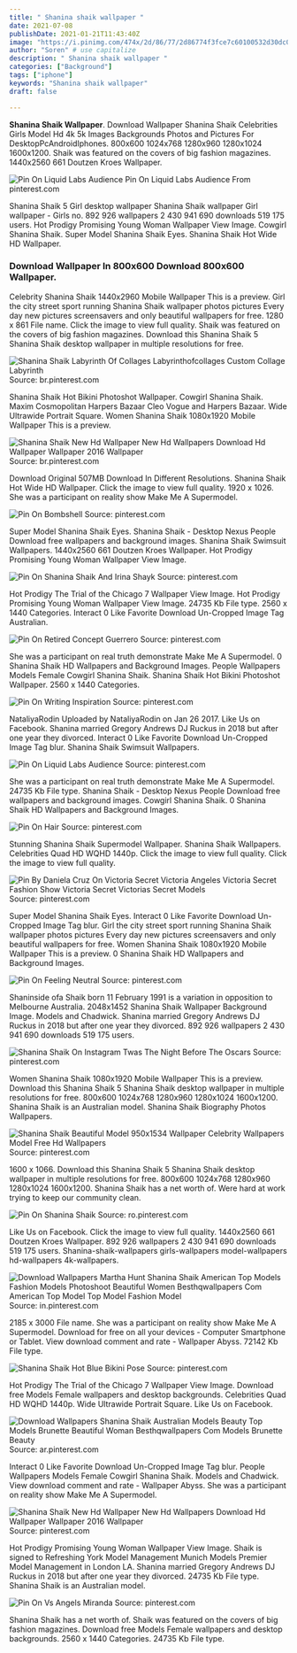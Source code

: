 ```yaml
---
title: " Shanina shaik wallpaper "
date: 2021-07-08
publishDate: 2021-01-21T11:43:40Z
image: "https://i.pinimg.com/474x/2d/86/77/2d86774f3fce7c60100532d30dc07a29--miranda-kerr-body-miranda-kerr-wallpaper.jpg"
author: "Soren" # use capitalize
description: " Shanina shaik wallpaper "
categories: ["Background"]
tags: ["iphone"]
keywords: "Shanina shaik wallpaper"
draft: false

---
```



**Shanina Shaik Wallpaper**. Download Wallpaper Shanina Shaik Celebrities Girls Model Hd 4k 5k Images Backgrounds Photos and Pictures For DesktopPcAndroidIphones. 800x600 1024x768 1280x960 1280x1024 1600x1200. Shaik was featured on the covers of big fashion magazines. 1440x2560 661 Doutzen Kroes Wallpaper.

![Pin On Liquid Labs Audience](https://i.pinimg.com/originals/de/f8/02/def802aab6a77db9db5844cfdc52ec9f.jpg "Pin On Liquid Labs Audience")
Pin On Liquid Labs Audience From pinterest.com


Shanina Shaik 5 Girl desktop wallpaper Shanina Shaik wallpaper Girl wallpaper - Girls no. 892 926 wallpapers 2 430 941 690 downloads 519 175 users. Hot Prodigy Promising Young Woman Wallpaper View Image. Cowgirl Shanina Shaik. Super Model Shanina Shaik Eyes. Shanina Shaik Hot Wide HD Wallpaper.

### Download Wallpaper In 800x600 Download 800x600 Wallpaper.

Celebrity Shanina Shaik 1440x2960 Mobile Wallpaper This is a preview. Girl the city street sport running Shanina Shaik wallpaper photos pictures Every day new pictures screensavers and only beautiful wallpapers for free. 1280 x 861 File name. Click the image to view full quality. Shaik was featured on the covers of big fashion magazines. Download this Shanina Shaik 5 Shanina Shaik desktop wallpaper in multiple resolutions for free.


![Shanina Shaik Labyrinth Of Collages Labyrinthofcollages Custom Collage Labyrinth](https://i.pinimg.com/originals/f9/1e/81/f91e81bc9099ddeff71dd2febbb0a0c8.jpg "Shanina Shaik Labyrinth Of Collages Labyrinthofcollages Custom Collage Labyrinth")
Source: br.pinterest.com

Shanina Shaik Hot Bikini Photoshot Wallpaper. Cowgirl Shanina Shaik. Maxim Cosmopolitan Harpers Bazaar Cleo Vogue and Harpers Bazaar. Wide Ultrawide Portrait Square. Women Shanina Shaik 1080x1920 Mobile Wallpaper This is a preview.

![Shanina Shaik New Hd Wallpaper New Hd Wallpapers Download Hd Wallpaper Wallpaper 2016 Wallpaper](https://i.pinimg.com/originals/c0/7a/bb/c07abbdf645234baa473539d1a87c7cd.jpg "Shanina Shaik New Hd Wallpaper New Hd Wallpapers Download Hd Wallpaper Wallpaper 2016 Wallpaper")
Source: br.pinterest.com

Download Original 507MB Download In Different Resolutions. Shanina Shaik Hot Wide HD Wallpaper. Click the image to view full quality. 1920 x 1026. She was a participant on reality show Make Me A Supermodel.

![Pin On Bombshell](https://i.pinimg.com/originals/ec/17/e1/ec17e1fd77d5217fb9b4ebe8fb9a499c.jpg "Pin On Bombshell")
Source: pinterest.com

Super Model Shanina Shaik Eyes. Shanina Shaik - Desktop Nexus People Download free wallpapers and background images. Shanina Shaik Swimsuit Wallpapers. 1440x2560 661 Doutzen Kroes Wallpaper. Hot Prodigy Promising Young Woman Wallpaper View Image.

![Pin On Shanina Shaik And Irina Shayk](https://i.pinimg.com/originals/f3/fe/f2/f3fef2dba5368ca33624a188ec7d1d85.jpg "Pin On Shanina Shaik And Irina Shayk")
Source: pinterest.com

Hot Prodigy The Trial of the Chicago 7 Wallpaper View Image. Hot Prodigy Promising Young Woman Wallpaper View Image. 24735 Kb File type. 2560 x 1440 Categories. Interact 0 Like Favorite Download Un-Cropped Image Tag Australian.

![Pin On Retired Concept Guerrero](https://i.pinimg.com/originals/a3/76/fa/a376fa58ef20d12642ac141a8739643e.jpg "Pin On Retired Concept Guerrero")
Source: pinterest.com

She was a participant on real truth demonstrate Make Me A Supermodel. 0 Shanina Shaik HD Wallpapers and Background Images. People Wallpapers Models Female Cowgirl Shanina Shaik. Shanina Shaik Hot Bikini Photoshot Wallpaper. 2560 x 1440 Categories.

![Pin On Writing Inspiration](https://i.pinimg.com/564x/d8/cc/db/d8ccdbd8c9e74d1dc1d45857860b5901.jpg "Pin On Writing Inspiration")
Source: pinterest.com

NataliyaRodin Uploaded by NataliyaRodin on Jan 26 2017. Like Us on Facebook. Shanina married Gregory Andrews DJ Ruckus in 2018 but after one year they divorced. Interact 0 Like Favorite Download Un-Cropped Image Tag blur. Shanina Shaik Swimsuit Wallpapers.

![Pin On Liquid Labs Audience](https://i.pinimg.com/originals/de/f8/02/def802aab6a77db9db5844cfdc52ec9f.jpg "Pin On Liquid Labs Audience")
Source: pinterest.com

She was a participant on real truth demonstrate Make Me A Supermodel. 24735 Kb File type. Shanina Shaik - Desktop Nexus People Download free wallpapers and background images. Cowgirl Shanina Shaik. 0 Shanina Shaik HD Wallpapers and Background Images.

![Pin On Hair](https://i.pinimg.com/originals/f4/16/1a/f4161ab76d5455fcf3c4d89cf9902382.jpg "Pin On Hair")
Source: pinterest.com

Stunning Shanina Shaik Supermodel Wallpaper. Shanina Shaik Wallpapers. Celebrities Quad HD WQHD 1440p. Click the image to view full quality. Click the image to view full quality.

![Pin By Daniela Cruz On Victoria Secret Victoria Angeles Victoria Secret Fashion Show Victoria Secret Victorias Secret Models](https://i.pinimg.com/originals/6d/fd/0e/6dfd0ec30ae9c820bf33d49b9436a9c4.jpg "Pin By Daniela Cruz On Victoria Secret Victoria Angeles Victoria Secret Fashion Show Victoria Secret Victorias Secret Models")
Source: pinterest.com

Super Model Shanina Shaik Eyes. Interact 0 Like Favorite Download Un-Cropped Image Tag blur. Girl the city street sport running Shanina Shaik wallpaper photos pictures Every day new pictures screensavers and only beautiful wallpapers for free. Women Shanina Shaik 1080x1920 Mobile Wallpaper This is a preview. 0 Shanina Shaik HD Wallpapers and Background Images.

![Pin On Feeling Neutral](https://i.pinimg.com/originals/fc/d4/43/fcd4435d2bba74e62b05917bc4768ea4.jpg "Pin On Feeling Neutral")
Source: pinterest.com

Shaninside ofa Shaik born 11 February 1991 is a variation in opposition to Melbourne Australia. 2048x1452 Shanina Shaik Wallpaper Background Image. Models and Chadwick. Shanina married Gregory Andrews DJ Ruckus in 2018 but after one year they divorced. 892 926 wallpapers 2 430 941 690 downloads 519 175 users.

![Shanina Shaik On Instagram Twas The Night Before The Oscars](https://i.pinimg.com/736x/27/02/ee/2702eeef18e73e13a8312a8fef4f77b5.jpg "Shanina Shaik On Instagram Twas The Night Before The Oscars")
Source: pinterest.com

Women Shanina Shaik 1080x1920 Mobile Wallpaper This is a preview. Download this Shanina Shaik 5 Shanina Shaik desktop wallpaper in multiple resolutions for free. 800x600 1024x768 1280x960 1280x1024 1600x1200. Shanina Shaik is an Australian model. Shanina Shaik Biography Photos Wallpapers.

![Shanina Shaik Beautiful Model 950x1534 Wallpaper Celebrity Wallpapers Model Free Hd Wallpapers](https://i.pinimg.com/originals/5d/f6/f8/5df6f8147402297ea708a7c46fb1722a.jpg "Shanina Shaik Beautiful Model 950x1534 Wallpaper Celebrity Wallpapers Model Free Hd Wallpapers")
Source: pinterest.com

1600 x 1066. Download this Shanina Shaik 5 Shanina Shaik desktop wallpaper in multiple resolutions for free. 800x600 1024x768 1280x960 1280x1024 1600x1200. Shanina Shaik has a net worth of. Were hard at work trying to keep our community clean.

![Pin On Shanina Shaik](https://i.pinimg.com/originals/94/1d/09/941d0975c2e36852595e4803f6621559.png "Pin On Shanina Shaik")
Source: ro.pinterest.com

Like Us on Facebook. Click the image to view full quality. 1440x2560 661 Doutzen Kroes Wallpaper. 892 926 wallpapers 2 430 941 690 downloads 519 175 users. Shanina-shaik-wallpapers girls-wallpapers model-wallpapers hd-wallpapers 4k-wallpapers.

![Download Wallpapers Martha Hunt Shanina Shaik American Top Models Fashion Models Photoshoot Beautiful Women Besthqwallpapers Com American Top Model Top Model Fashion Model](https://i.pinimg.com/originals/77/1e/41/771e41e8ae7e047769ac06baf80f1ece.png "Download Wallpapers Martha Hunt Shanina Shaik American Top Models Fashion Models Photoshoot Beautiful Women Besthqwallpapers Com American Top Model Top Model Fashion Model")
Source: in.pinterest.com

2185 x 3000 File name. She was a participant on reality show Make Me A Supermodel. Download for free on all your devices - Computer Smartphone or Tablet. View download comment and rate - Wallpaper Abyss. 72142 Kb File type.

![Shanina Shaik Hot Blue Bikini Pose](https://i.pinimg.com/originals/0b/ea/bf/0beabf5c6b2809db0797c7d731ab2390.jpg "Shanina Shaik Hot Blue Bikini Pose")
Source: pinterest.com

Hot Prodigy The Trial of the Chicago 7 Wallpaper View Image. Download free Models Female wallpapers and desktop backgrounds. Celebrities Quad HD WQHD 1440p. Wide Ultrawide Portrait Square. Like Us on Facebook.

![Download Wallpapers Shanina Shaik Australian Models Beauty Top Models Brunette Beautiful Woman Besthqwallpapers Com Models Brunette Beauty](https://i.pinimg.com/originals/77/3c/3d/773c3d22e0529c11ae4f8616febbd348.png "Download Wallpapers Shanina Shaik Australian Models Beauty Top Models Brunette Beautiful Woman Besthqwallpapers Com Models Brunette Beauty")
Source: ar.pinterest.com

Interact 0 Like Favorite Download Un-Cropped Image Tag blur. People Wallpapers Models Female Cowgirl Shanina Shaik. Models and Chadwick. View download comment and rate - Wallpaper Abyss. She was a participant on reality show Make Me A Supermodel.

![Shanina Shaik New Hd Wallpaper New Hd Wallpapers Download Hd Wallpaper Wallpaper 2016 Wallpaper](https://i.pinimg.com/originals/4b/87/ca/4b87ca23025b024728ae8279450145ab.jpg "Shanina Shaik New Hd Wallpaper New Hd Wallpapers Download Hd Wallpaper Wallpaper 2016 Wallpaper")
Source: pinterest.com

Hot Prodigy Promising Young Woman Wallpaper View Image. Shaik is signed to Refreshing York Model Management Munich Models Premier Model Management in London LA. Shanina married Gregory Andrews DJ Ruckus in 2018 but after one year they divorced. 24735 Kb File type. Shanina Shaik is an Australian model.

![Pin On Vs Angels Miranda](https://i.pinimg.com/474x/2d/86/77/2d86774f3fce7c60100532d30dc07a29--miranda-kerr-body-miranda-kerr-wallpaper.jpg "Pin On Vs Angels Miranda")
Source: pinterest.com

Shanina Shaik has a net worth of. Shaik was featured on the covers of big fashion magazines. Download free Models Female wallpapers and desktop backgrounds. 2560 x 1440 Categories. 24735 Kb File type.

